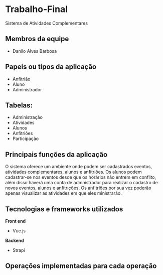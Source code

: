 # Trabalho-Final
Sistema de Atividades Complementares
## Membros da equipe

- Danilo Alves Barbosa

## Papeis ou tipos da aplicação

- Anfitrião
- Aluno
- Administrador

## Tabelas:

- Administração
- Atividades
- Alunos
- Anfitriões
- Participação

## Principais funções da aplicação

O sistema oferece um ambiente onde podem ser cadastrados eventos, atividades complementares, alunos e anfitriões. 
Os alunos podem cadastrar-se nos eventos desde que os horários não entrem em conflito, além disso haverá uma conta
de admnistrador para realizar o cadastro de novos eventos, alunos e anfitrições. Os anfitriões por sua vez poderão apenas
visualizar as atividades em que eles ministrarão.

## Tecnologias e frameworks utilizados

**Front end**
- Vue.js

**Backend**

- Strapi

## Operações implementadas para cada operação 

